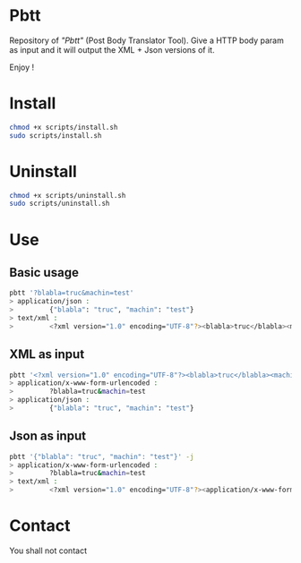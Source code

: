 # Pbtt

Repository of *"Pbtt"* (Post Body Translator Tool). Give a HTTP body param as input and it will output the XML + Json versions of it.

Enjoy !

# Install

```bash
chmod +x scripts/install.sh
sudo scripts/install.sh
```

# Uninstall

```bash
chmod +x scripts/uninstall.sh
sudo scripts/uninstall.sh
```

# Use

## Basic usage

```bash
pbtt '?blabla=truc&machin=test'
> application/json :
>         {"blabla": "truc", "machin": "test"}
> text/xml :
>         <?xml version="1.0" encoding="UTF-8"?><blabla>truc</blabla><machin>test</machin>
```

## XML as input

```bash
pbtt '<?xml version="1.0" encoding="UTF-8"?><blabla>truc</blabla><machin>test</machin>' -x
> application/x-www-form-urlencoded :
>         ?blabla=truc&machin=test
> application/json :
>         {"blabla": "truc", "machin": "test"}
```

## Json as input

```bash
pbtt '{"blabla": "truc", "machin": "test"}' -j
> application/x-www-form-urlencoded :
>         ?blabla=truc&machin=test
> text/xml :
>         <?xml version="1.0" encoding="UTF-8"?><application/x-www-form-urlencoded :?blabla>truc</application/x-www-form-urlencoded :?blabla><machin>test</machin>
```

# Contact

You shall not contact
